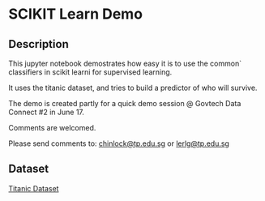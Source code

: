 # SCIKIT Learn Demo

## Description

This jupyter notebook demostrates how easy it is to use the common` 
classifiers in scikit learni for supervised learning.

It uses the titanic dataset, and tries to build a predictor of who will survive.

The demo is created partly for a quick demo session @ Govtech Data Connect #2 in June 17.

Comments are welcomed.

Please send comments to: chinlock@tp.edu.sg or lerlg@tp.edu.sg

## Dataset

[Titanic Dataset](https://www.kaggle.com/c/titanic)

